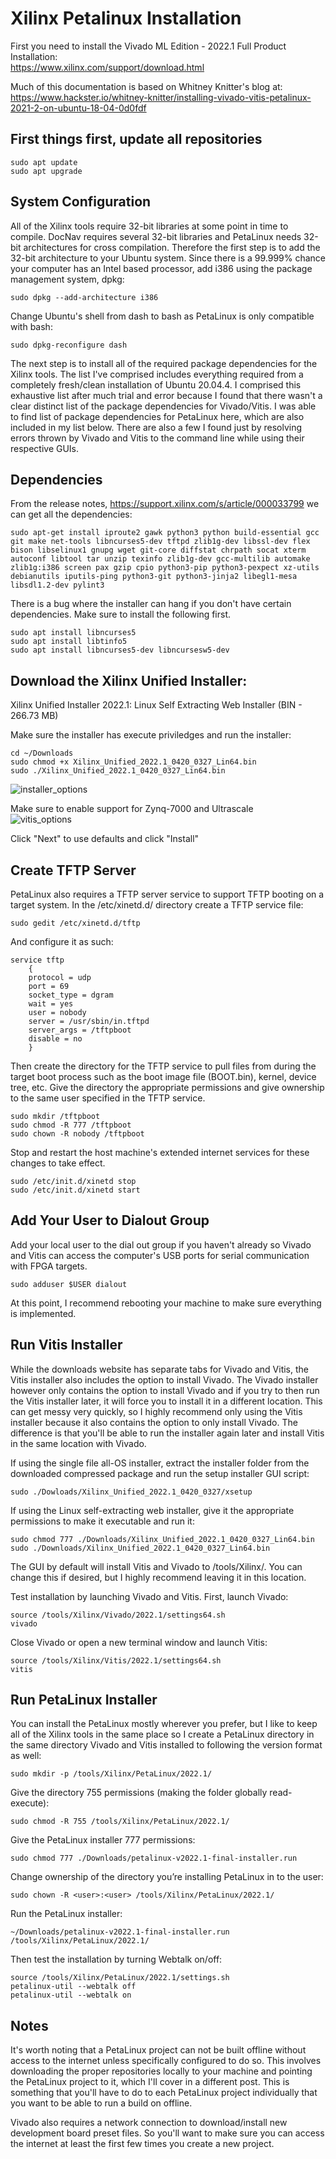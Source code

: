# Xilinx Petalinux Installation
First you need to install the Vivado ML Edition - 2022.1  Full Product Installation:   
https://www.xilinx.com/support/download.html


Much of this documentation is based on Whitney Knitter's blog at:
https://www.hackster.io/whitney-knitter/installing-vivado-vitis-petalinux-2021-2-on-ubuntu-18-04-0d0fdf


## First things first, update all repositories


```
sudo apt update
sudo apt upgrade
```
## System Configuration

All of the Xilinx tools require 32-bit libraries at some point in time to compile. DocNav requires several 32-bit libraries and PetaLinux needs 32-bit architectures for cross compilation. Therefore the first step is to add the 32-bit architecture to your Ubuntu system. Since there is a 99.999% chance your computer has an Intel based processor, add i386 using the package management system, dpkg:
```
sudo dpkg --add-architecture i386
```
Change Ubuntu's shell from dash to bash as PetaLinux is only compatible with bash:
```
sudo dpkg-reconfigure dash
```

The next step is to install all of the required package dependencies for the Xilinx tools. The list I've comprised includes everything required from a completely fresh/clean installation of Ubuntu 20.04.4. I comprised this exhaustive list after much trial and error because I found that there wasn't a clear distinct list of the package dependencies for Vivado/Vitis. I was able to find list of package dependencies for PetaLinux here, which are also included in my list below. There are also a few I found just by resolving errors thrown by Vivado and Vitis to the command line while using their respective GUIs.

## Dependencies
From the release notes, https://support.xilinx.com/s/article/000033799
we can get all the dependencies:

```
sudo apt-get install iproute2 gawk python3 python build-essential gcc git make net-tools libncurses5-dev tftpd zlib1g-dev libssl-dev flex bison libselinux1 gnupg wget git-core diffstat chrpath socat xterm autoconf libtool tar unzip texinfo zlib1g-dev gcc-multilib automake zlib1g:i386 screen pax gzip cpio python3-pip python3-pexpect xz-utils debianutils iputils-ping python3-git python3-jinja2 libegl1-mesa libsdl1.2-dev pylint3
```

There is a bug where the installer can hang if you don't have certain dependencies. Make sure to install the following first.
```
sudo apt install libncurses5
sudo apt install libtinfo5
sudo apt install libncurses5-dev libncursesw5-dev
```



## Download the Xilinx Unified Installer:  
Xilinx Unified Installer 2022.1: Linux Self Extracting Web Installer (BIN - 266.73 MB)

Make sure the installer has execute priviledges and run the installer:  
```
cd ~/Downloads
sudo chmod +x Xilinx_Unified_2022.1_0420_0327_Lin64.bin
sudo ./Xilinx_Unified_2022.1_0420_0327_Lin64.bin
```

![installer_options](https://user-images.githubusercontent.com/11302627/170825588-b4eb45b3-2c86-4516-9552-1c978ea6f386.png)

Make sure to enable support for Zynq-7000 and Ultrascale  
![vitis_options](https://user-images.githubusercontent.com/11302627/170825678-70fc97a5-eecf-4a9b-902a-2b841ded1509.png)

Click "Next" to use defaults and click "Install"  


## Create TFTP Server

PetaLinux also requires a TFTP server service to support TFTP booting on a target system. In the /etc/xinetd.d/ directory create a TFTP service file:
```
sudo gedit /etc/xinetd.d/tftp
```
And configure it as such:
```
service tftp 
    {
    protocol = udp 
    port = 69 
    socket_type = dgram 
    wait = yes 
    user = nobody 
    server = /usr/sbin/in.tftpd 
    server_args = /tftpboot 
    disable = no
    }
``` 
    
Then create the directory for the TFTP service to pull files from during the target boot process such as the boot image file (BOOT.bin), kernel, device tree, etc. Give the directory the appropriate permissions and give ownership to the same user specified in the TFTP service.    
    
```
sudo mkdir /tftpboot
sudo chmod -R 777 /tftpboot
sudo chown -R nobody /tftpboot
```

Stop and restart the host machine's extended internet services for these changes to take effect.

```
sudo /etc/init.d/xinetd stop
sudo /etc/init.d/xinetd start
```

## Add Your User to Dialout Group

Add your local user to the dial out group if you haven't already so Vivado and Vitis can access the computer's USB ports for serial communication with FPGA targets.
```
sudo adduser $USER dialout
```
At this point, I recommend rebooting your machine to make sure everything is implemented.



## Run Vitis Installer

While the downloads website has separate tabs for Vivado and Vitis, the Vitis installer also includes the option to install Vivado. The Vivado installer however only contains the option to install Vivado and if you try to then run the Vitis installer later, it will force you to install it in a different location. This can get messy very quickly, so I highly recommend only using the Vitis installer because it also contains the option to only install Vivado. The difference is that you'll be able to run the installer again later and install Vitis in the same location with Vivado.


If using the single file all-OS installer, extract the installer folder from the downloaded compressed package and run the setup installer GUI script:
```
sudo ./Dowloads/Xilinx_Unified_2022.1_0420_0327/xsetup
```
If using the Linux self-extracting web installer, give it the appropriate permissions to make it executable and run it:
```
sudo chmod 777 ./Downloads/Xilinx_Unified_2022.1_0420_0327_Lin64.bin
sudo ./Downloads/Xilinx_Unified_2022.1_0420_0327_Lin64.bin
```
The GUI by default will install Vitis and Vivado to /tools/Xilinx/. You can change this if desired, but I highly recommend leaving it in this location.

Test installation by launching Vivado and Vitis. First, launch Vivado:
```
source /tools/Xilinx/Vivado/2022.1/settings64.sh
vivado
```
Close Vivado or open a new terminal window and launch Vitis:
```
source /tools/Xilinx/Vitis/2022.1/settings64.sh
vitis
```
## Run PetaLinux Installer

You can install the PetaLinux mostly wherever you prefer, but I like to keep all of the Xilinx tools in the same place so I create a PetaLinux directory in the same directory Vivado and Vitis installed to following the version format as well:
```
sudo mkdir -p /tools/Xilinx/PetaLinux/2022.1/
```
Give the directory 755 permissions (making the folder globally read-execute):
```
sudo chmod -R 755 /tools/Xilinx/PetaLinux/2022.1/
```
Give the PetaLinux installer 777 permissions:
```
sudo chmod 777 ./Downloads/petalinux-v2022.1-final-installer.run
```
Change ownership of the directory you’re installing PetaLinux in to the user:
```
sudo chown -R <user>:<user> /tools/Xilinx/PetaLinux/2022.1/
```
Run the PetaLinux installer:
```
~/Downloads/petalinux-v2022.1-final-installer.run /tools/Xilinx/PetaLinux/2022.1/
```
Then test the installation by turning Webtalk on/off:
```
source /tools/Xilinx/PetaLinux/2022.1/settings.sh
petalinux-util --webtalk off
petalinux-util --webtalk on
```
## Notes

It's worth noting that a PetaLinux project can not be built offline without access to the internet unless specifically configured to do so. This involves downloading the proper repositories locally to your machine and pointing the PetaLinux project to it, which I'll cover in a different post. This is something that you'll have to do to each PetaLinux project individually that you want to be able to run a build on offline.

Vivado also requires a network connection to download/install new development board preset files. So you'll want to make sure you can access the internet at least the first few times you create a new project.


